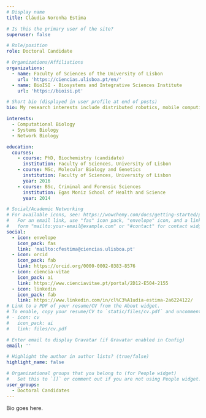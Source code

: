 ```yaml
---
# Display name
title: Cláudia Noronha Estima

# Is this the primary user of the site?
superuser: false

# Role/position
role: Doctoral Candidate

# Organizations/Affiliations
organizations:
  - name: Faculty of Sciences of the University of Lisbon
    url: 'https://ciencias.ulisboa.pt/en/'
  - name: BioISI - Biosystems and Integrative Sciences Institute
    url: 'https://bioisi.pt'

# Short bio (displayed in user profile at end of posts)
bio: My research interests include distributed robotics, mobile computing and programmable matter.

interests:
  - Computational Biology
  - Systems Biology
  - Network Biology

education:
  courses:
    - course: PhD, Biochemistry (candidate)
      institution: Faculty of Sciences, University of Lisbon
    - course: MSc, Molecular Biology and Genetics
      institution: Faculty of Sciences, University of Lisbon
      year: 2016
    - course: BSc, Criminal and Forensic Sciences
      institution: Egas Moniz School of Health and Science
      year: 2014

# Social/Academic Networking
# For available icons, see: https://wowchemy.com/docs/getting-started/page-builder/#icons
#   For an email link, use "fas" icon pack, "envelope" icon, and a link in the
#   form "mailto:your-email@example.com" or "#contact" for contact widget.
social:
  - icon: envelope
    icon_pack: fas
    link: 'mailto:cfestima@ciencias.ulisboa.pt'
  - icon: orcid
    icon_pack: fab
    link: https://orcid.org/0000-0002-0383-8576
  - icon: ciencia-vitae
    icon_pack: ai
    link: https://www.cienciavitae.pt/portal/2D12-E504-2155
  - icon: linkedin
    icon_pack: fab
    link: https://www.linkedin.com/in/cl%C3%A1udia-estima-2a6224122/
# Link to a PDF of your resume/CV from the About widget.
# To enable, copy your resume/CV to `static/files/cv.pdf` and uncomment the lines below.
# - icon: cv
#   icon_pack: ai
#   link: files/cv.pdf

# Enter email to display Gravatar (if Gravatar enabled in Config)
email: ''

# Highlight the author in author lists? (true/false)
highlight_name: false

# Organizational groups that you belong to (for People widget)
#   Set this to `[]` or comment out if you are not using People widget.
user_groups:
  - Doctoral Candidates
---
```


Bio goes here.

